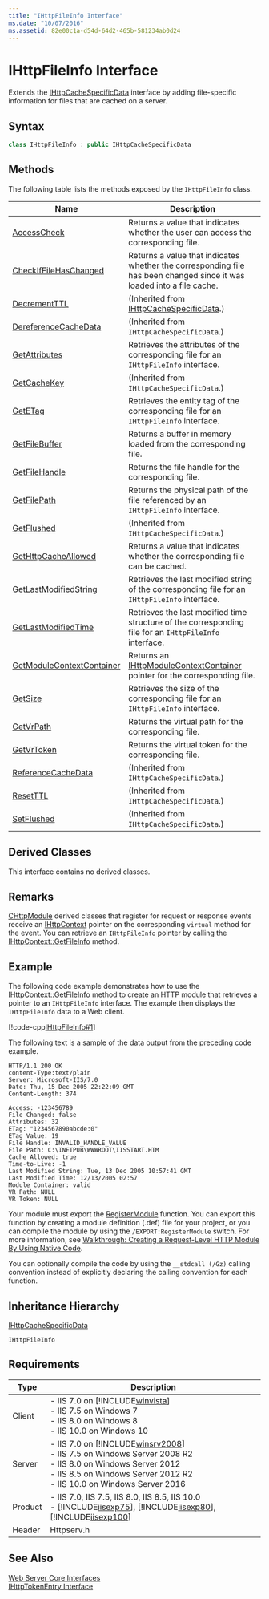 ```yaml
---
title: "IHttpFileInfo Interface"
ms.date: "10/07/2016"
ms.assetid: 82e00c1a-d54d-64d2-465b-581234ab0d24
---
```

# IHttpFileInfo Interface
Extends the [IHttpCacheSpecificData](../../web-development-reference/native-code-api-reference/ihttpcachespecificdata-interface.md) interface by adding file-specific information for files that are cached on a server.  
  
## Syntax  
  
```cpp  
class IHttpFileInfo : public IHttpCacheSpecificData  
```  
  
## Methods  
 The following table lists the methods exposed by the `IHttpFileInfo` class.  
  
|Name|Description|  
|----------|-----------------|  
|[AccessCheck](../../web-development-reference/native-code-api-reference/ihttpfileinfo-accesscheck-method.md)|Returns a value that indicates whether the user can access the corresponding file.|  
|[CheckIfFileHasChanged](../../web-development-reference/native-code-api-reference/ihttpfileinfo-checkiffilehaschanged-method.md)|Returns a value that indicates whether the corresponding file has been changed since it was loaded into a file cache.|  
|[DecrementTTL](../../web-development-reference/native-code-api-reference/ihttpcachespecificdata-decrementttl-method.md)|(Inherited from [IHttpCacheSpecificData](../../web-development-reference/native-code-api-reference/ihttpcachespecificdata-interface.md).)|  
|[DereferenceCacheData](../../web-development-reference/native-code-api-reference/ihttpcachespecificdata-dereferencecachedata-method.md)|(Inherited from `IHttpCacheSpecificData`.)|  
|[GetAttributes](../../web-development-reference/native-code-api-reference/ihttpfileinfo-getattributes-method.md)|Retrieves the attributes of the corresponding file for an `IHttpFileInfo` interface.|  
|[GetCacheKey](../../web-development-reference/native-code-api-reference/ihttpcachespecificdata-getcachekey-method.md)|(Inherited from `IHttpCacheSpecificData`.)|  
|[GetETag](../../web-development-reference/native-code-api-reference/ihttpfileinfo-getetag-method.md)|Retrieves the entity tag of the corresponding file for an `IHttpFileInfo` interface.|  
|[GetFileBuffer](../../web-development-reference/native-code-api-reference/ihttpfileinfo-getfilebuffer-method.md)|Returns a buffer in memory loaded from the corresponding file.|  
|[GetFileHandle](../../web-development-reference/native-code-api-reference/ihttpfileinfo-getfilehandle-method.md)|Returns the file handle for the corresponding file.|  
|[GetFilePath](../../web-development-reference/native-code-api-reference/ihttpfileinfo-getfilepath-method.md)|Returns the physical path of the file referenced by an `IHttpFileInfo` interface.|  
|[GetFlushed](../../web-development-reference/native-code-api-reference/ihttpcachespecificdata-getflushed-method.md)|(Inherited from `IHttpCacheSpecificData`.)|  
|[GetHttpCacheAllowed](../../web-development-reference/native-code-api-reference/ihttpfileinfo-gethttpcacheallowed-method.md)|Returns a value that indicates whether the corresponding file can be cached.|  
|[GetLastModifiedString](../../web-development-reference/native-code-api-reference/ihttpfileinfo-getlastmodifiedstring-method.md)|Retrieves the last modified string of the corresponding file for an `IHttpFileInfo` interface.|  
|[GetLastModifiedTime](../../web-development-reference/native-code-api-reference/ihttpfileinfo-getlastmodifiedtime-method.md)|Retrieves the last modified time structure of the corresponding file for an `IHttpFileInfo` interface.|  
|[GetModuleContextContainer](../../web-development-reference/native-code-api-reference/ihttpfileinfo-getmodulecontextcontainer-method.md)|Returns an [IHttpModuleContextContainer](../../web-development-reference/native-code-api-reference/ihttpmodulecontextcontainer-interface.md) pointer for the corresponding file.|  
|[GetSize](../../web-development-reference/native-code-api-reference/ihttpfileinfo-getsize-method.md)|Retrieves the size of the corresponding file for an `IHttpFileInfo` interface.|  
|[GetVrPath](../../web-development-reference/native-code-api-reference/ihttpfileinfo-getvrpath-method.md)|Returns the virtual path for the corresponding file.|  
|[GetVrToken](../../web-development-reference/native-code-api-reference/ihttpfileinfo-getvrtoken-method.md)|Returns the virtual token for the corresponding file.|  
|[ReferenceCacheData](../../web-development-reference/native-code-api-reference/ihttpcachespecificdata-referencecachedata-method.md)|(Inherited from `IHttpCacheSpecificData`.)|  
|[ResetTTL](../../web-development-reference/native-code-api-reference/ihttpcachespecificdata-resetttl-method.md)|(Inherited from `IHttpCacheSpecificData`.)|  
|[SetFlushed](../../web-development-reference/native-code-api-reference/ihttpcachespecificdata-setflushed-method.md)|(Inherited from `IHttpCacheSpecificData`.)|  
  
## Derived Classes  
 This interface contains no derived classes.  
  
## Remarks  
 [CHttpModule](../../web-development-reference/native-code-api-reference/chttpmodule-class.md) derived classes that register for request or response events receive an [IHttpContext](../../web-development-reference/native-code-api-reference/ihttpcontext-interface.md) pointer on the corresponding `virtual` method for the event. You can retrieve an `IHttpFileInfo` pointer by calling the [IHttpContext::GetFileInfo](../../web-development-reference/native-code-api-reference/ihttpcontext-getfileinfo-method.md) method.  
  
## Example  
 The following code example demonstrates how to use the [IHttpContext::GetFileInfo](../../web-development-reference/native-code-api-reference/ihttpcontext-getfileinfo-method.md) method to create an HTTP module that retrieves a pointer to an `IHttpFileInfo` interface. The example then displays the `IHttpFileInfo` data to a Web client.  
  
 [!code-cpp[IHttpFileInfo#1](../../../samples/snippets/cpp/VS_Snippets_IIS/IIS7/IHttpFileInfo/cpp/IHttpFileInfo.cpp#1)]  
  
 The following text is a sample of the data output from the preceding code example.  
  
```  
HTTP/1.1 200 OK  
content-Type:text/plain  
Server: Microsoft-IIS/7.0  
Date: Thu, 15 Dec 2005 22:22:09 GMT  
Content-Length: 374  
  
Access: -123456789  
File Changed: false  
Attributes: 32  
ETag: "1234567890abcde:0"  
ETag Value: 19  
File Handle: INVALID_HANDLE_VALUE  
File Path: C:\INETPUB\WWWROOT\IISSTART.HTM  
Cache Allowed: true  
Time-to-Live: -1  
Last Modified String: Tue, 13 Dec 2005 10:57:41 GMT  
Last Modified Time: 12/13/2005 02:57  
Module Container: valid  
VR Path: NULL  
VR Token: NULL  
```  
  
 Your module must export the [RegisterModule](../../web-development-reference/native-code-api-reference/pfn-registermodule-function.md) function. You can export this function by creating a module definition (.def) file for your project, or you can compile the module by using the `/EXPORT:RegisterModule` switch. For more information, see [Walkthrough: Creating a Request-Level HTTP Module By Using Native Code](../../web-development-reference/native-code-development-overview/walkthrough-creating-a-request-level-http-module-by-using-native-code.md).  
  
 You can optionally compile the code by using the `__stdcall (/Gz)` calling convention instead of explicitly declaring the calling convention for each function.  
  
## Inheritance Hierarchy  
 [IHttpCacheSpecificData](../../web-development-reference/native-code-api-reference/ihttpcachespecificdata-interface.md)  
  
 `IHttpFileInfo`  
  
## Requirements  
  
|Type|Description|  
|----------|-----------------|  
|Client|-   IIS 7.0 on [!INCLUDE[winvista](../../wmi-provider/includes/winvista-md.md)]<br />-   IIS 7.5 on Windows 7<br />-   IIS 8.0 on Windows 8<br />-   IIS 10.0 on Windows 10|  
|Server|-   IIS 7.0 on [!INCLUDE[winsrv2008](../../wmi-provider/includes/winsrv2008-md.md)]<br />-   IIS 7.5 on Windows Server 2008 R2<br />-   IIS 8.0 on Windows Server 2012<br />-   IIS 8.5 on Windows Server 2012 R2<br />-   IIS 10.0 on Windows Server 2016|  
|Product|-   IIS 7.0, IIS 7.5, IIS 8.0, IIS 8.5, IIS 10.0<br />-   [!INCLUDE[iisexp75](../../web-development-reference/native-code-api-reference/includes/iisexp75-md.md)], [!INCLUDE[iisexp80](../../web-development-reference/native-code-api-reference/includes/iisexp80-md.md)], [!INCLUDE[iisexp100](../../web-development-reference/native-code-api-reference/includes/iisexp100-md.md)]|  
|Header|Httpserv.h|  
  
## See Also  
 [Web Server Core Interfaces](../../web-development-reference/native-code-api-reference/web-server-core-interfaces.md)   
 [IHttpTokenEntry Interface](../../web-development-reference/native-code-api-reference/ihttptokenentry-interface.md)